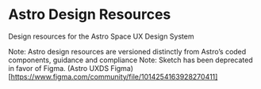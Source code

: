 # Astro Design Resources

Design resources for the Astro Space UX Design System

Note: Astro design resources are versioned distinctly from Astro’s coded components, guidance and compliance
Note: Sketch has been deprecated in favor of Figma. (Astro UXDS Figma)[https://www.figma.com/community/file/1014254163928270411]
